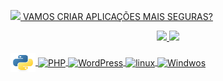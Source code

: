 
 <a href="https://www.linkedin.com/in/leandrocabralsi/" target="_blank"><img src="https://img.shields.io/badge/LinkedIn-0077B5?style=for-the-badge&logo=linkedin&logoColor=white"> VAMOS CRIAR APLICAÇÕES MAIS SEGURAS?
 
<div align="center">
  <a href="https://github.com/LeandroCabralAppSec/LeandroCabralAppSec">
  <img height="180em" src="https://github-readme-stats.vercel.app/api?username=LeandroCabralAppSec&show_icons=true&theme=dark&include_all_commits=true&count_private=true"/>
  <img height="180em" src="https://github-readme-stats.vercel.app/api/top-langs/?username=LeandroCabralAppSec&layout=compact&langs_count=7&theme=dark"/>
</div>
<div style="display: inline_block"><br>
  <img align="center" alt="Python" height="30" width="40" src="https://raw.githubusercontent.com/devicons/devicon/master/icons/python/python-original.svg">
  <img align="center" alt="PHP" height="60" width="40" src="https://cdn.jsdelivr.net/gh/devicons/devicon/icons/php/php-plain.svg">
  <img align="center" alt="WordPress" height="30" width="40" src="https://cdn.jsdelivr.net/gh/devicons/devicon/icons/wordpress/wordpress-plain.svg">
  <img align="center" alt="linux" height="30" width="40" src="https://cdn.jsdelivr.net/gh/devicons/devicon/icons/linux/linux-original.svg">
  <img align="center" alt="Windwos" height="30" width="85" src="https://img.shields.io/badge/Windows-0078D6?style=for-the-badge&logo=windows&logoColor=white">
</div>
